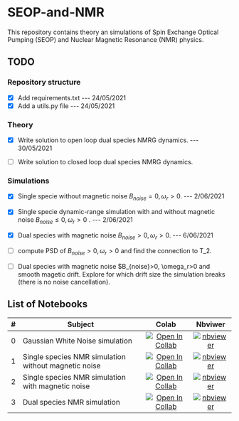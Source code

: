 # SEOP-and-NMR


This repository contains theory an simulations of Spin Exchange Optical Pumping (SEOP) and Nuclear Magnetic Resonance (NMR) physics. 



## TODO

### Repository structure
- [x] Add requirements.txt --- 24/05/2021
- [x] Add a utils.py file --- 24/05/2021

### Theory
- [x] Write solution to open loop dual species NMRG dynamics. --- 30/05/2021
- [ ] Write solution to closed loop dual species NMRG dynamics.


### Simulations
- [x] Single specie without magnetic noise $B_{noise}=0, \omega_r>0$. --- 2/06/2021
- [x] Single specie dynamic-range simulation with and without magnetic noise $B_{noise}\leq 0, \omega_r>0$ . --- 2/06/2021
- [x] Dual species with magnetic noise $B_{noise}>0, \omega_r>0$. --- 6/06/2021
- [ ] compute PSD of $B_{noise}>0, \omega_r>0$ and find the connection to T_2.
- [ ] Dual species with magnetic noise $B_{noise}>0, \omega_r>0 and smooth magetic drift. Explore for which drift size the simulation breaks (there is no noise cancellation).




## List of Notebooks

| #   | Subject                                         | Colab             | Nbviwer               |
|:----:|------------------------------------------------|:-----------------:|:---------------------:|
| 0    | Gaussian White Noise simulation                | [![Open In Collab](https://colab.research.google.com/assets/colab-badge.svg)](https://colab.research.google.com/github/RoyElkabetz/SEOP-and-NMR/blob/main/src/How_to_generate_White_Gaussian_Noise.ipynb)        | [![nbviewer](https://raw.githubusercontent.com/jupyter/design/master/logos/Badges/nbviewer_badge.svg)](https://nbviewer.jupyter.org/github/RoyElkabetz/SEOP-and-NMR/blob/main/src/How_to_generate_White_Gaussian_Noise.ipynb)|
| 1   | Single species NMR simulation without magnetic noise                   | [![Open In Collab](https://colab.research.google.com/assets/colab-badge.svg)](https://colab.research.google.com/github/RoyElkabetz/SEOP-and-NMR/blob/main/src/single_specie_experiment.ipynb)        | [![nbviewer](https://raw.githubusercontent.com/jupyter/design/master/logos/Badges/nbviewer_badge.svg)](https://nbviewer.jupyter.org/github/RoyElkabetz/SEOP-and-NMR/blob/main/src/single_specie_experiment.ipynb)|
| 2   | Single species NMR simulation with magnetic noise                   | [![Open In Collab](https://colab.research.google.com/assets/colab-badge.svg)](https://colab.research.google.com/github/RoyElkabetz/SEOP-and-NMR/blob/main/src/Single_species_simulation_with_magnetic_noise.ipynb#scrollTo=tinZjd4A6Ja1)        | [![nbviewer](https://raw.githubusercontent.com/jupyter/design/master/logos/Badges/nbviewer_badge.svg)](https://nbviewer.jupyter.org/github/RoyElkabetz/SEOP-and-NMR/blob/main/src/Single_species_simulation_with_magnetic_noise.ipynb)|
| 3   | Dual species NMR simulation                   | [![Open In Collab](https://colab.research.google.com/assets/colab-badge.svg)](https://colab.research.google.com/github/RoyElkabetz/SEOP-and-NMR/blob/main/src/dual_specie_experiment.ipynb)        | [![nbviewer](https://raw.githubusercontent.com/jupyter/design/master/logos/Badges/nbviewer_badge.svg)](https://nbviewer.jupyter.org/github/RoyElkabetz/SEOP-and-NMR/blob/main/src/dual_specie_experiment.ipynb)|

